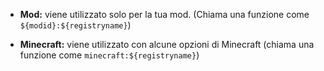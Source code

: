 * **Mod:** viene utilizzato solo per la tua mod. (Chiama una funzione come `${modid}:${registryname}`)

* **Minecraft:** viene utilizzato con alcune opzioni di Minecraft (chiama una funzione come `minecraft:${registryname}`)